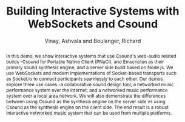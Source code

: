 --- 
title: "Building Interactive Systems with WebSockets and Csound" 
abstract: "In this demo, we show interactive systems that use Csound's web-audio related builds -Csound for Portable Native Client (PNaCl), and Emscripten as their primary sound synthesis engine; and a server side build based on Node.js. We use WebSockets and modern implementations of Socket-based transports such as Socket.io to connect participants seamlessly to each other. Our demos explore three use cases -a collaborative sound design tool; a networked music performance system over the internet; and a networked music performance system over a local area network. We will also demonstrate the differences between using Csound as the synthesis engine on the server side vs using Csound as the synthesis engine on the client side. The end result is a robust interactive networked music system that can be used from multiple platforms." 
address: "Atlanta, Georgia" 
author: "Vinay, Ashvala and Boulanger, Richard"
webAuthor: "Ashvala Vinay, Richard Boulanger" 
booktitle: "Proceedings of the International Web Audio Conference" 
editor: "Freeman, Jason and Lerch, Alexander and Paradis, Matthew" 
month: "Proceedings of the International Web Audio Conference"
pages: "undefined" 
publisher: "Georgia Tech" 
series: "WAC '16"
type: "Demo"  
year: "2016" 
id: "2016_EA_90" 
tags: year2016
media: https://smartech.gatech.edu/bitstream/handle/1853/54637/lightningtalks-day2_videostream.html?sequence=8&isAllowed=y 
pdflink: /_data/papers/pdf/2016/2016_90.pdf
ISSN: 2663-5844
---